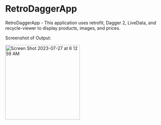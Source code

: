 # RetroDaggerApp
RetroDaggerApp - This application uses retrofit, Dagger 2, LiveData, and recycle-viewer to display products, images, and prices.

Screenshot of Output:


<img width="237" alt="Screen Shot 2023-07-27 at 6 12 59 AM" src="https://github.com/aditishri5/RetroDaggerApp/assets/139720488/5eb2ea60-8b49-4479-b0fb-6c9bb649b469">
